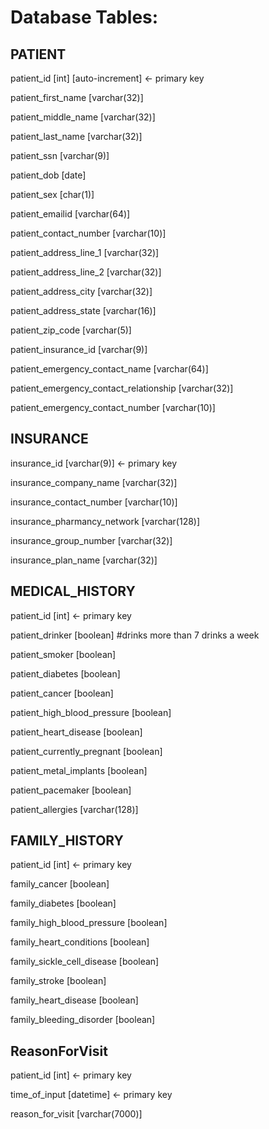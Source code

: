 # Database Tables:

## PATIENT

patient_id [int] [auto-increment]      <- primary key

patient_first_name [varchar(32)]

patient_middle_name [varchar(32)]

patient_last_name [varchar(32)]

patient_ssn [varchar(9)]

patient_dob [date]

patient_sex [char(1)]

patient_emailid [varchar(64)]

patient_contact_number [varchar(10)]

patient_address_line_1 [varchar(32)]

patient_address_line_2 [varchar(32)]

patient_address_city [varchar(32)]

patient_address_state [varchar(16)]

patient_zip_code [varchar(5)]

patient_insurance_id [varchar(9)]

patient_emergency_contact_name [varchar(64)]

patient_emergency_contact_relationship [varchar(32)]

patient_emergency_contact_number [varchar(10)]

## INSURANCE

insurance_id [varchar(9)]     <- primary key

insurance_company_name [varchar(32)]

insurance_contact_number [varchar(10)]

insurance_pharmancy_network [varchar(128)]

insurance_group_number [varchar(32)]

insurance_plan_name [varchar(32)]

## MEDICAL_HISTORY

patient_id [int]      <- primary key

patient_drinker [boolean] #drinks more than 7 drinks a week

patient_smoker [boolean]

patient_diabetes [boolean]

patient_cancer [boolean]

patient_high_blood_pressure [boolean]

patient_heart_disease [boolean]

patient_currently_pregnant [boolean]

patient_metal_implants [boolean]

patient_pacemaker [boolean]

patient_allergies [varchar(128)]

## FAMILY_HISTORY

patient_id [int]      <- primary key

family_cancer [boolean]

family_diabetes [boolean]

family_high_blood_pressure [boolean]

family_heart_conditions [boolean]

family_sickle_cell_disease [boolean]

family_stroke [boolean]

family_heart_disease [boolean]

family_bleeding_disorder [boolean]

## ReasonForVisit

patient_id [int]      <- primary key

time_of_input [datetime]      <- primary key

reason_for_visit [varchar(7000)]
